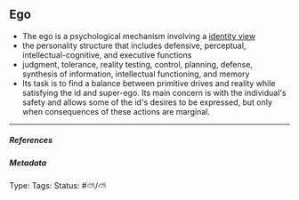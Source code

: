 ## Ego

* The ego is a psychological mechanism involving a [identity view](Identity%20view.md)
* the personality structure that includes defensive, perceptual, intellectual-cognitive, and executive functions
* judgment, tolerance, reality testing, control, planning, defense, synthesis of information, intellectual functioning, and memory
* Its task is to find a balance between primitive drives and reality while satisfying the id and super-ego. Its main concern is with the individual's safety and allows some of the id's desires to be expressed, but only when consequences of these actions are marginal.

---

##### References

##### Metadata

Type: 
Tags:
Status: #⛅️/⛅️
